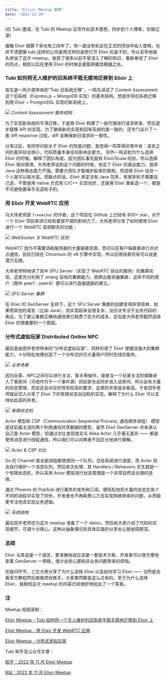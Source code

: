```yaml
---
title: "Elixir Meetup 感想"
date: "2022-11-29"
---
```


(应 Tubi 邀请，在 Tubi 的 Meetup 后写作此技术感想，同步到个人博客，仅做记录)

接触 Elixir 细算下来也有三四年了，但一直没有机会在正式的项目中投入使用，也并不清楚像 tubi 这样的公司是用怎样的姿势打开 Elixir 的盒子的，所以及早地报名参加了这次 meetup，收获了很多以前不曾深入了解的知识，重新审视了 Elixir 的亮点，相信以后在使用 Elixir 的时候会更能把握其精髓之处。

### Tubi 如何将无人维护的旧系统平稳无感地迁移到 Elixir 上

首先是一鸣大佬带来的“Tubi 旧系统迁移”，一鸣先讲述了 Content Assessment 这个旧系统（Express.js + MongoDB 实现）的基本结构，想逐步将旧系统迁移到用 Elixir + PostgreSQL 实现的新系统上。

![](/src/1.png)
*Content Assessment 服务结构*

为了实现新系统的平滑迁移，于是用 Elixir 构建了一层代理进行请求转发，然后逐步替换 API 的实现，为了确保新的实现和旧有系统的是一致的，还专门设计了一套 diff response 过程，diff 会确保新旧请求的一致性。

分享过后，有同学问到关于 Elixir 的性能问题，我觉得一鸣答得非常中肯：语言之间的差异往往很小，代码质量本身往往影响会更大。
另外一鸣谈到为什么选择 Elixir 的时候，解释了团队构成，因为团队事先就有 Elixir/Scala 经验，所以选择 Elixir 相对顺滑。大伟老师谈到这个问题的时候，肯定了 Elixir 的表达能力，放弃 Java 这种表达能力不强，需要大团队才能维护起来的架构，而选择 Elixir 往往一个人就可以挑大梁。而缺点的话，Elixir 肯定没有 Java 包多，有很多轮子需要自己造，不管是用 native 方式用 C/C++ 实现也好，还是用 Elixir 重新造一个，都是不可避免要亲手去造轮子的。

### 用 Elixir 开发 WebRTC 应用

马大伟老师是 `free4chat` 的作者，这个项目在 GitHub 上已经有 800+ star，对于一个 Elixir 项目来讲已经有着很不错的影响力了。大伟老师分享了如何使用 Elixir 进行一个 WebRTC 音频聊天的功能：

![](/src/2.png)
*WebSocket 与 WebRTC 区别*

WebRTC 因为不需要消耗服务器的大量链接资源，而可以在客户端直接进行点对点通信，目前已经在 Chromium 的 v8 引擎中实现，所以应用场景将来可以说是潜力无限。

大伟老师特地讲了其中 SFU Server（实现了 WebRTC 协议的服务）的集群实现，这里充分利用了 erlang 自有的集群能力，把两台服务器集群，这样不同的用户（图中 peer1 - peer4）便可以进行连接链路的建立。

![](/src/3.png)
*SFU Server 集群*

在 Elixir 的 GenServer 支持下，这个 SFU Server 集群的创建变得异常简单，如果用其他的语言（比如 Java），则实现起来会很复杂，没办法专注于业务代码的表达，为了能让集群正确地通信便已耗费了巨大的成本，这也是大伟老师毅然选择 Elixir 的很重要的一个原因。

### 分布式虚拟玩家 Distributed Online NPC

最后是由田宇老师带来的“分布式虚拟玩家”，同样利用了 Elixir 便捷且强大的集群能力，十分轻松地便创造了一个分布式的可大量用户同时在线的服务。

![](/src/4.png)
*业务场景*

因为玩家、NPC之间可以进行关注、取关等操作，或者当一个玩家关注的偶像进入了某房间（可视作为于一个事件源）则玩家也会同步进入该房间，所以会有大量的状态管理，而且还会对实时性有较高的要求，这里的并发就会极高。于是田宇老师就此切入分享了 Elixir 下的有限状态自动机的实现，解释了为什么 Elixir 可以支持如此高的并发。

![](/src/6.png)
*有限状态机*

Actor 模型和 CSP（Communication Sequential Process, 通信顺序进程） 模型是目前最主流的两个利用通信共享数据的模型，虽然 Elixir GenServer 并未承认自己是 Actor 模型，但通过对比发现其实与 Akka Actor 几乎毫无差异 —— 都是使用消息进行线程通信，所以我们可以对两者不加区分地进行理解。

![](/src/5.png)
*Actor & CSP 对比*

Go 的 Channel 是全部进程都使用同一个队列，交给系统进行调度，而 Actor 则会自行维护一个消息队列，然后依次处理，其 Handlers / Behaviors 天生就是一个有限状态机，所以采用 Actor 模型进行状态管理是一个非常自然且合理的选择。

通过 Phoenix 的 PubSub 进行事件的发布和订阅，便轻松地将大量的状态在各个不同的进程中实现了同步。开发者也不再耗费心力去实现网络带来的问题，从而能更专注地去实现业务逻辑。

![](/src/7.png)
*系统结构*

最后田宇老师还为这次 meetup 准备了一个 demo，然后给大家介绍了代码的实现细节，可谓十分用心。这种从抽象理论到具体实践的分享也让我收获颇深。

### 总结

Elixir 与其说是一个语言，更准确地说应该是一套技术方案，开发者可以很方便地拿着 GenServer 一把梭，很少会担心那些非业务问题带来的烦恼。

在提问环节，三位大佬分享了为什么选择 Elixir 以及如何学习 Elixir —— 当然是去看官方教程然后做做项目练手，大家果然都是这么过来的。至于为什么选择 Elixir，我相信这次 meetup 的内容已经很好地给出了一个答案。

### 注

Meetup 视频录制：

[Elixir Meetup - Tubi 如何将一个无人维护的旧系统平稳无感地迁移到 Elixir 上](https://www.bilibili.com/video/BV1jM41167gu/?share_source=copy_web)

[Elixir Meetup - 用 Elixir 开发 WebRTC 应用](https://www.bilibili.com/video/BV1T84y1k78x/?share_source=copy_web)

[Elixir Meetup - 分布式虚拟玩家](https://www.bilibili.com/video/BV1x84y1k7pm/?share_source=copy_web)

Tubi 知乎及公众号文章：

[知乎：2022 年 11 月 Elixir Meetup
](https://zhuanlan.zhihu.com/p/588685728)

[B站：2022 年 11 月 Elixir Meetup
](https://mp.weixin.qq.com/s?__biz=MzU4NzYxOTkyOQ==&mid=2247517454&idx=1&sn=2348f9273e662263bce01653cff20c91&chksm=fdeb8e38ca9c072e89e0abbc4bd6355f7f63e1227d0574f91e458ccc02312f274f23aa7bf296&token=1930871346&lang=zh_CN#rd)

